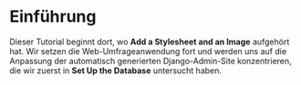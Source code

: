 # Einführung

Dieser Tutorial beginnt dort, wo **Add a Stylesheet and an Image** aufgehört hat. Wir setzen die Web-Umfrageanwendung fort und werden uns auf die Anpassung der automatisch generierten Django-Admin-Site konzentrieren, die wir zuerst in **Set Up the Database** untersucht haben.
